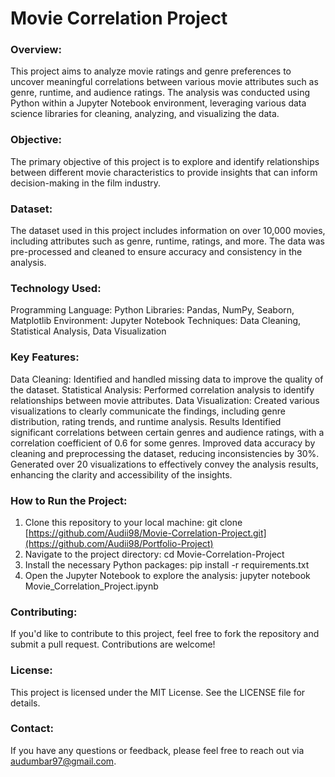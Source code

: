 # Movie Correlation Project

### Overview: 
This project aims to analyze movie ratings and genre preferences to uncover meaningful correlations between various movie attributes such as genre, runtime, and audience ratings. The analysis was conducted using Python within a Jupyter Notebook environment, leveraging various data science libraries for cleaning, analyzing, and visualizing the data.

### Objective: 
The primary objective of this project is to explore and identify relationships between different movie characteristics to provide insights that can inform decision-making in the film industry.

### Dataset: 
The dataset used in this project includes information on over 10,000 movies, including attributes such as genre, runtime, ratings, and more. The data was pre-processed and cleaned to ensure accuracy and consistency in the analysis.

### Technology Used: 
Programming Language: Python
Libraries: Pandas, NumPy, Seaborn, Matplotlib
Environment: Jupyter Notebook
Techniques: Data Cleaning, Statistical Analysis, Data Visualization

### Key Features: 
Data Cleaning: Identified and handled missing data to improve the quality of the dataset.
Statistical Analysis: Performed correlation analysis to identify relationships between movie attributes.
Data Visualization: Created various visualizations to clearly communicate the findings, including genre distribution, rating trends, and runtime analysis.
Results
Identified significant correlations between certain genres and audience ratings, with a correlation coefficient of 0.6 for some genres.
Improved data accuracy by cleaning and preprocessing the dataset, reducing inconsistencies by 30%.
Generated over 20 visualizations to effectively convey the analysis results, enhancing the clarity and accessibility of the insights.

### How to Run the Project: 
1. Clone this repository to your local machine: git clone [https://github.com/Audii98/Movie-Correlation-Project.git](https://github.com/Audii98/Portfolio-Project)
2. Navigate to the project directory: cd Movie-Correlation-Project
3. Install the necessary Python packages: pip install -r requirements.txt
4. Open the Jupyter Notebook to explore the analysis: jupyter notebook Movie_Correlation_Project.ipynb

### Contributing:
If you'd like to contribute to this project, feel free to fork the repository and submit a pull request. Contributions are welcome!

### License:
This project is licensed under the MIT License. See the LICENSE file for details.

### Contact:
If you have any questions or feedback, please feel free to reach out via audumbar97@gmail.com.

